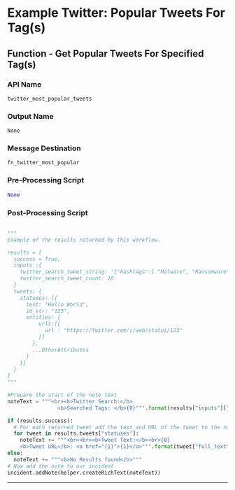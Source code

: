 <!--
    DO NOT MANUALLY EDIT THIS FILE
    THIS FILE IS AUTOMATICALLY GENERATED WITH resilient-sdk codegen
    Generated with resilient-sdk v51.0.5.0.1475
-->

# Example Twitter: Popular Tweets For Tag(s)

## Function - Get Popular Tweets For Specified Tag(s)

### API Name
`twitter_most_popular_tweets`

### Output Name
`None`

### Message Destination
`fn_twitter_most_popular`

### Pre-Processing Script
```python
None
```

### Post-Processing Script
```python

"""
Example of the results returned by this workflow.

results = {
  success = True,
  inputs :{
    twitter_search_tweet_string: '{"hashtags":[ "Malware", "Ransomware", "Phishing"]}',
    twitter_search_tweet_count: 10
  }
  tweets: {
    statuses: [{
      text: "Hello World",
      id_str: "123",
      entities: {
          urls:[{
            url : "https://twitter.com/i/web/status/123"
          }]
        },
        ...OtherAttributes
      }
    }]
  }
}
"""

#Prepare the start of the note text
noteText = """<br><b>Twitter Search:</b>
                <b>Searched Tags: </b>{0}""".format(results["inputs"]["twitter_search_tweet_string"])

if (results.success):
  # For each returned tweet add the text and URL of the tweet to the noteText
  for tweet in results.tweets["statuses"]:
    noteText += """<br><br><b>Tweet Text:</b><br>{0}
    <b>Tweet URL</b>: <a href="{1}">{1}</a>""".format(tweet["full_text"],"https://twitter.com/i/web/status/{0}".format(tweet["id_str"])) 
else:
  noteText += """<b>No Results found</b>"""
# Now add the note to our incident
incident.addNote(helper.createRichText(noteText))
```

---


